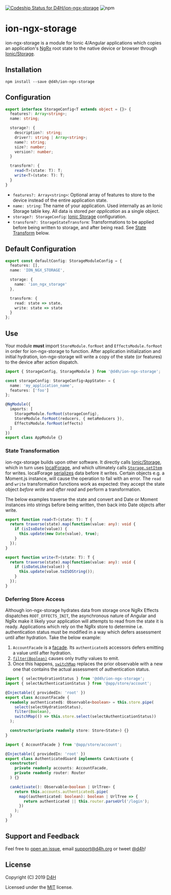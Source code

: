 [![Codeship Status for D4H/ion-ngx-storage](https://app.codeship.com/projects/8ec182c0-643f-0137-757e-1a7608ff9ea0/status?branch=master)](https://app.codeship.com/projects/344846)
![npm](https://img.shields.io/npm/v/@d4h/ion-ngx-storage.svg)

# ion-ngx-storage
ion-ngx-storage is a module for Ionic 4/Angular applications which copies an application's [NgRx](https://ngrx.io/) root state to the native device or browser through [Ionic/Storage](https://ionicframework.com/docs/building/storage).

## Installation

`npm install --save @d4h/ion-ngx-storage`

## Configuration

```typescript
export interface StorageConfig<T extends object = {}> {
  features?: Array<string>;
  name: string;

  storage?: {
    description?: string;
    driver?: string | Array<string>;
    name?: string;
    size?: number;
    version?: number;
  }

  transform?: {
    read<T>(state: T): T;
    write<T>(state: T): T;
  }
}
```

* `features?: Array<string>`: Optional array of features to store to the device instead of the entire application state.
* `name: string`: The name of your application. Used internally as an Ionic Storage table key. All data is stored _per application_ as a single object.
* `storage?: StorageConfig`: [Ionic Storage](https://ionicframework.com/docs/building/storage#configuring-storage) configuration.
* `transform?: StorageStateTransform`: Transformations to be applied before being written to storage, and after being read. See [State Transform](#state-transformation) below.

## Default Configuration

```typescript
export const defaultConfig: StorageModuleConfig = {
  features: [],
  name: 'ION_NGX_STORAGE',

  storage: {
    name: 'ion_ngx_storage'
  },

  transform: {
    read: state => state,
    write: state => state
  }
};
```

## Use
Your module **must** import `StoreModule.forRoot` and `EffectsModule.forRoot` in order for ion-ngx-storage to function. After application initialization and initial hydration, ion-ngx-storage will write a copy of the state (or features) to the device after action dispatch.

```typescript
import { StorageConfig, StorageModule } from '@d4h/ion-ngx-storage';

const storageConfig: StorageConfig<AppState> = {
  name: 'my_application_name',
  features: ['foo']
};

@NgModule({
  imports: [
    StorageModule.forRoot(storageConfig),
    StoreModule.forRoot(reducers, { metaReducers }),
    EffectsModule.forRoot(effects)
  ]
})
export class AppModule {}
```

### State Transformation
ion-ngx-storage builds upon other software. It directly calls [Ionic/Storage](https://ionicframework.com/docs/building/storage), which in turn uses [localForage](https://github.com/localForage/localForage), and which ultimately calls [`Storage.setItem`](https://developer.mozilla.org/en-US/docs/Web/API/Storage/setItem) for writes. localForage [serializes](https://github.com/localForage/localForage/blob/master/src/drivers/localstorage.js#L252-L274) data before it writes. Certain objects e.g. a Moment.js instance, will cause the operation to fail with an error. The `read` and `write` transformation functions work as expected: they accept the state object _before write_ and _after read_ and perform a transformation.

The below examples traverse the state and convert and Date or Moment instances into strings before being written, then back into Date objects after write.

```typescript
export function read<T>(state: T): T {
  return traverse(state).map(function(value: any): void {
    if (isIsoDate(value)) {
      this.update(new Date(value), true);
    }
  });
}

export function write<T>(state: T): T {
  return traverse(state).map(function(value: any): void {
    if (isDateLike(value)) {
      this.update(value.toISOString());
    }
  });
}
```

### Deferring Store Access
Although ion-ngx-storage hydrates data from storage once NgRx Effects dispatches `ROOT_EFFECTS_INIT`, the asynchronous nature of Angular and NgRx make it likely your application will attempts to read from the state it is ready. Applications which rely on the NgRx store to determine i.e. authentication status must be modified in a way which defers assessment until after hydration. Take the below example:

1. `AccountFacade` is a [facade](https://medium.com/@thomasburlesonIA/ngrx-facades-better-state-management-82a04b9a1e39). Its `authenticated$` accessors defers emitting a value until after hydration.
2. [`filter(Boolean)`](https://www.learnrxjs.io/operators/filtering/filter.html) causes only _truthy_ values to emit.
3. Once this happens, [`switchMap`](https://www.learnrxjs.io/operators/transformation/switchmap.html) replaces the prior observable with a new one that contains the actual assessment of authentication status.

```typescript
import { selectHydrationStatus } from '@d4h/ion-ngx-storage';
import { selectAuthenticationStatus } from '@app/store/account';

@Injectable({ providedIn: 'root' })
export class AccountFacade {
  readonly authenticated$: Observable<boolean> = this.store.pipe(
    select(selectHydrationStatus),
    filter(Boolean),
    switchMap(() => this.store.select(selectAuthenticationStatus))
  );

  constructor(private readonly store: Store<State>) {}
}
```

```typescript
import { AccountFacade } from '@app/store/account';

@Injectable({ providedIn: 'root' })
export class AuthenticatedGuard implements CanActivate {
  constructor(
    private readonly accounts: AccountFacade,
    private readonly router: Router
  ) {}

  canActivate(): Observable<boolean | UrlTree> {
    return this.accounts.authenticated$.pipe(
      map((authenticated: boolean): boolean | UrlTree => {
        return authenticated || this.router.parseUrl('/login');
      })
    );
  }
}
```

## Support and Feedback
Feel free to [open an issue](https://github.com/D4H/ion-ngx-storage/issues/new), email <support@d4h.org> or tweet [@d4h](https://twitter.com/d4h/)!

## License
Copyright (C) 2019 [D4H](https://d4htechnologies.com/)

Licensed under the [MIT](LICENSE) license.
